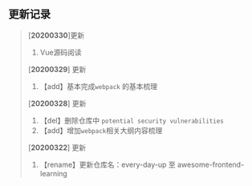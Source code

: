 ## 更新记录

> [**20200330**]更新
>
> 1. Vue源码阅读
>
> [**20200329**] 更新
>
> 1.  【add】基本完成`webpack` 的基本梳理
>
> [**20200328**] 更新
>
> 1.  【del】删除仓库中 `potential security vulnerabilities`
> 2.  【add】增加`webpack`相关大纲内容梳理
>
> [**20200322**] 更新
>
> 1.  【rename】更新仓库名：every-day-up 至 awesome-frontend-learning